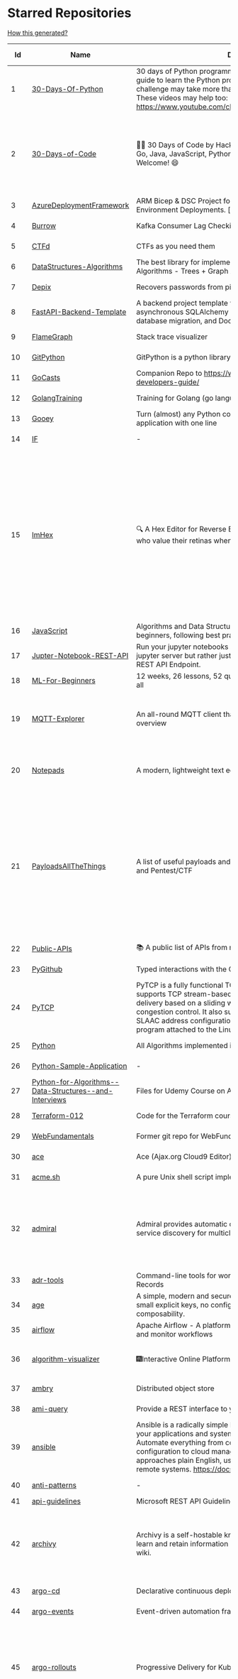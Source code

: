 # Starred Repositories  
[How this generated?](../master/USAGE.md)  
  
| Id 			| Name			| Description | Star Counts | Topics/Tags   | Last Updated 	|  
| ----------- | ----------- 	| ----------- | ----------- | ----------- 	| -----------   |  
|1|[30-Days-Of-Python](https://github.com/Asabeneh/30-Days-Of-Python.git)|30 days of Python programming challenge is a step-by-step guide to learn the Python programming language in 30 days. This challenge may take more than100 days, follow your own pace.  These videos may help too: https://www.youtube.com/channel/UC7PNRuno1rzYPb1xLa4yktw|24080||2-4-2023|  
|2|[30-Days-of-Code](https://github.com/xeoneux/30-Days-of-Code.git)|👨‍💻 30 Days of Code by HackerRank Solutions in C, C++, C#, F#, Go, Java, JavaScript, Python, Ruby, Swift & TypeScript. PRs Welcome! 😄|852|hackerrank, java, swift, python, csharp, fsharp, cplusplus, solutions, 30, days, of, code, typescript, go, ruby, kotlin, javascript, c|17-8-2022|  
|3|[AzureDeploymentFramework](https://github.com/brwilkinson/AzureDeploymentFramework.git)|ARM Bicep & DSC Project for Azure Infrastructure and App Environment Deployments. [v 0.3 - March 2023]|104||9-5-2023|  
|4|[Burrow](https://github.com/linkedin/Burrow.git)|Kafka Consumer Lag Checking|3458||28-2-2023|  
|5|[CTFd](https://github.com/CTFd/CTFd.git)|CTFs as you need them|4633||5-5-2023|  
|6|[DataStructures-Algorithms](https://github.com/rachitiitr/DataStructures-Algorithms.git)|The best library for implementation of all Data Structures and Algorithms - Trees + Graph Algorithms too!|2511||13-6-2021|  
|7|[Depix](https://github.com/beurtschipper/Depix.git)|Recovers passwords from pixelized screenshots|23454||16-6-2022|  
|8|[FastAPI-Backend-Template](https://github.com/Aeternalis-Ingenium/FastAPI-Backend-Template.git)|A backend project template with FastAPI, PostgreSQL with asynchronous SQLAlchemy 2.0, Alembic for asynchronous database migration, and Docker.|336||1-5-2023|  
|9|[FlameGraph](https://github.com/brendangregg/FlameGraph.git)|Stack trace visualizer|14661||18-9-2022|  
|10|[GitPython](https://github.com/gitpython-developers/GitPython.git)|GitPython is a python library used to interact with Git repositories.|3957||23-4-2023|  
|11|[GoCasts](https://github.com/StephenGrider/GoCasts.git)|Companion Repo to https://www.udemy.com/go-the-complete-developers-guide/|1965||25-8-2017|  
|12|[GolangTraining](https://github.com/GoesToEleven/GolangTraining.git)|Training for Golang (go language)|8923||4-12-2018|  
|13|[Gooey](https://github.com/chriskiehl/Gooey.git)|Turn (almost) any Python command line program into a full GUI application with one line|17564||8-5-2022|  
|14|[IF](https://github.com/deep-floyd/IF.git)|-|5901||29-4-2023|  
|15|[ImHex](https://github.com/WerWolv/ImHex.git)|🔍 A Hex Editor for Reverse Engineers, Programmers and people who value their retinas when working at 3 AM.|27628|hex-editor, reverse-engineering, ips, dear-imgui, disassembler, analyzer, mathematical-evaluator, pattern-language, dark-mode, hacktoberfest, forensics, multi-platform, binary-analysis, c-plus-plus, static-analysis, windows, cybersecurity, hacking, preprocessor|7-5-2023|  
|16|[JavaScript](https://github.com/TheAlgorithms/JavaScript.git)|Algorithms and Data Structures implemented in JavaScript for beginners, following best practices.|26423||1-5-2023|  
|17|[Jupter-Notebook-REST-API](https://github.com/Invictify/Jupter-Notebook-REST-API.git)|Run your jupyter notebooks as a REST API endpoint. This isn't a jupyter server but rather just a way to run your notebooks as a REST API Endpoint.|66||31-3-2020|  
|18|[ML-For-Beginners](https://github.com/microsoft/ML-For-Beginners.git)|12 weeks, 26 lessons, 52 quizzes, classic Machine Learning for all|48134|||  
|19|[MQTT-Explorer](https://github.com/thomasnordquist/MQTT-Explorer.git)|An all-round MQTT client that provides a structured topic overview|2310|mqtt, mqtt-explorer, homeautomation, mqtt-client, mqtt-smarthome, mqtt-tool|27-2-2022|  
|20|[Notepads](https://github.com/0x7c13/Notepads.git)|A modern, lightweight text editor with a minimalist design.|7597|fluent, notepad, texteditor, uwp, markdown, diff-viewer, windows, app|8-4-2023|  
|21|[PayloadsAllTheThings](https://github.com/swisskyrepo/PayloadsAllTheThings.git)|A list of useful payloads and bypass for Web Application Security and Pentest/CTF|47547|pentest, payload, bypass, web-application, hacking, vulnerability, bounty, methodology, privilege-escalation, penetration-testing, cheatsheet, security, enumeration, bugbounty, redteam, payloads, hacktoberfest|8-5-2023|  
|22|[Public-APIs](https://github.com/n0shake/Public-APIs.git)|📚 A public list of APIs from round the web.|19808||21-4-2023|  
|23|[PyGithub](https://github.com/PyGithub/PyGithub.git)|Typed interactions with the GitHub API v3|5996||9-5-2023|  
|24|[PyTCP](https://github.com/ccie18643/PyTCP.git)|PyTCP is a fully functional TCP/IP stack written in Python. It supports TCP stream-based transport with reliable packet delivery based on a sliding window mechanism and basic congestion control. It also supports IPv6/ICMPv6 protocols with SLAAC address configuration. It operates as a user space program attached to the Linux TAP interface.|287||27-11-2022|  
|25|[Python](https://github.com/TheAlgorithms/Python.git)|All Algorithms implemented in Python|158354||2-5-2023|  
|26|[Python-Sample-Application](https://github.com/uber/Python-Sample-Application.git)|-|362||9-3-2015|  
|27|[Python-for-Algorithms--Data-Structures--and-Interviews](https://github.com/jmportilla/Python-for-Algorithms--Data-Structures--and-Interviews.git)|Files for Udemy Course on Algorithms and Data Structures|2282||1-7-2022|  
|28|[Terraform-012](https://github.com/addamstj/Terraform-012.git)|Code for the Terraform course|98||6-7-2020|  
|29|[WebFundamentals](https://github.com/google/WebFundamentals.git)|Former git repo for WebFundamentals on developers.google.com|13777||10-8-2022|  
|30|[ace](https://github.com/ajaxorg/ace.git)|Ace (Ajax.org Cloud9 Editor)|25617||8-5-2023|  
|31|[acme.sh](https://github.com/acmesh-official/acme.sh.git)|A pure Unix shell script implementing ACME client protocol|31458||21-4-2023|  
|32|[admiral](https://github.com/istio-ecosystem/admiral.git)|Admiral provides automatic configuration generation, syncing and service discovery for multicluster Istio service mesh|511|admiral, service-mesh, istio, k8s, multi-cluster, automation, configuration, service-discovery, multicluster, microservices, clusters|8-5-2023|  
|33|[adr-tools](https://github.com/npryce/adr-tools.git)|Command-line tools for working with Architecture Decision Records|3898||30-3-2020|  
|34|[age](https://github.com/FiloSottile/age.git)|A simple, modern and secure encryption tool (and Go library) with small explicit keys, no config options, and UNIX-style composability.|13412|built-at-rc, age-encryption|22-4-2023|  
|35|[airflow](https://github.com/apache/airflow.git)|Apache Airflow - A platform to programmatically author, schedule, and monitor workflows|30110||9-5-2023|  
|36|[algorithm-visualizer](https://github.com/algorithm-visualizer/algorithm-visualizer.git)|:fireworks:Interactive Online Platform that Visualizes Algorithms from Code|42782|algorithm, data-structure, visualization, animation|13-4-2022|  
|37|[ambry](https://github.com/linkedin/ambry.git)|Distributed object store|1629||5-5-2023|  
|38|[ami-query](https://github.com/intuit/ami-query.git)|Provide a REST interface to your organization's AMIs|39||31-8-2020|  
|39|[ansible](https://github.com/ansible/ansible.git)|Ansible is a radically simple IT automation platform that makes your applications and systems easier to deploy and maintain. Automate everything from code deployment to network configuration to cloud management, in a language that approaches plain English, using SSH, with no agents to install on remote systems. https://docs.ansible.com.|57276||8-5-2023|  
|40|[anti-patterns](https://github.com/tonybaloney/anti-patterns.git)|-|140||15-7-2022|  
|41|[api-guidelines](https://github.com/microsoft/api-guidelines.git)|Microsoft REST API Guidelines|21315|||  
|42|[archivy](https://github.com/archivy/archivy.git)|Archivy is a self-hostable knowledge repository that allows you to learn and retain information in your own personal and extensible wiki.|3009|elasticsearch, knowledge, productivity, python, knowledge-base, note-taking, digital-brain, cli, hacktoberfest|17-1-2023|  
|43|[argo-cd](https://github.com/argoproj/argo-cd.git)|Declarative continuous deployment for Kubernetes.|12975||8-5-2023|  
|44|[argo-events](https://github.com/argoproj/argo-events.git)|Event-driven automation framework|1964||8-5-2023|  
|45|[argo-rollouts](https://github.com/argoproj/argo-rollouts.git)|Progressive Delivery for Kubernetes|2045|gitops, canary, bluegreen, kubernetes, argoproj, deployments, experiments, argo-rollouts, progressive-delivery, hacktoberfest|8-5-2023|  
|46|[argo-workflows](https://github.com/argoproj/argo-workflows.git)|Workflow engine for Kubernetes|12881|workflow, kubernetes, argo, dag, knative, airflow, machine-learning, argo-workflows, workflow-engine, hacktoberfest, cloud-native, cncf, k8s|9-5-2023|  
|47|[argoproj](https://github.com/argoproj/argoproj.git)|Common project repo for all Argo Projects|434||3-5-2023|  
|48|[atlas](https://github.com/Netflix/atlas.git)|In-memory dimensional time series database.|3236||1-5-2023|  
|49|[atom](https://github.com/atom/atom.git)|:atom: The hackable text editor|59375|atom, editor, javascript, electron, windows, linux, macos|22-11-2022|  
|50|[atuin](https://github.com/ellie/atuin.git)|🐢 Magical shell history|8957||9-5-2023|  
|51|[authelia](https://github.com/authelia/authelia.git)|The Single Sign-On Multi-Factor portal for web apps|16301||9-5-2023|  
|52|[auto](https://github.com/intuit/auto.git)|Generate releases based on semantic version labels on pull requests.|2005||26-4-2023|  
|53|[awesome](https://github.com/sindresorhus/awesome.git)|😎 Awesome lists about all kinds of interesting topics|252818|awesome, awesome-list, unicorns, lists, resources|8-5-2023|  
|54|[awesome-argo](https://github.com/akuity/awesome-argo.git)|A curated list of awesome projects and resources related to Argo (a CNCF graduated project)|1322||29-4-2023|  
|55|[awesome-awesomeness](https://github.com/bayandin/awesome-awesomeness.git)|A curated list of awesome awesomeness|30143||24-3-2022|  
|56|[awesome-cheatsheets](https://github.com/LeCoupa/awesome-cheatsheets.git)|👩‍💻👨‍💻 Awesome cheatsheets for popular programming languages, frameworks and development tools. They include everything you should know in one single file.|33424||30-12-2022|  
|57|[awesome-courses](https://github.com/prakhar1989/awesome-courses.git)|:books: List of awesome university courses for learning Computer Science!|47058|computer-science, courses, awesome-list, awesome|12-11-2022|  
|58|[awesome-deep-learning](https://github.com/ChristosChristofidis/awesome-deep-learning.git)|A curated list of awesome Deep Learning tutorials, projects and communities.|20830|deep-learning, neural-network, machine-learning, awesome, awesome-list, recurrent-networks, deep-networks, deep-learning-tutorial, face-images|14-11-2022|  
|59|[awesome-fastapi](https://github.com/mjhea0/awesome-fastapi.git)|A curated list of awesome things related to FastAPI|5610||25-2-2023|  
|60|[awesome-gcp-certifications](https://github.com/sathishvj/awesome-gcp-certifications.git)|Google Cloud Platform Certification resources.|3355||17-2-2023|  
|61|[awesome-github-profile-readme](https://github.com/abhisheknaiidu/awesome-github-profile-readme.git)|😎 A curated list of awesome GitHub Profile READMEs 📝|17834||9-10-2022|  
|62|[awesome-go](https://github.com/avelino/awesome-go.git)|A curated list of awesome Go frameworks, libraries and software|101120|golang, golang-library, go, awesome, awesome-list, hacktoberfest|8-5-2023|  
|63|[awesome-hyper](https://github.com/bnb/awesome-hyper.git)|🖥 Delightful Hyper plugins, themes, and resources|10289|hyper, hyperterm, zeit, terminal, awesome, awesome-list|13-7-2021|  
|64|[awesome-interview-questions](https://github.com/DopplerHQ/awesome-interview-questions.git)|:octocat: A curated awesome list of lists of interview questions. Feel free to contribute! :mortar_board: |55148|awesome-list, awesomeness, interview-questions, interviewing, interview-practice, ruby, javascript, awesome, list, python-interview-questions, rails-interview, javascript-interview-questions, angularjs-interview-questions, android-interview-questions|16-11-2021|  
|65|[awesome-k6](https://github.com/grafana/awesome-k6.git)|A curated list of resources on automated load- and performance testing using k6 🗻|386||24-4-2023|  
|66|[awesome-k8s-resources](https://github.com/tomhuang12/awesome-k8s-resources.git)|A curated list of awesome Kubernetes tools and resources.|2157||31-3-2023|  
|67|[awesome-kubectl-plugins](https://github.com/ishantanu/awesome-kubectl-plugins.git)|Curated list of kubectl plugins|745||15-2-2023|  
|68|[awesome-kubernetes](https://github.com/nubenetes/awesome-kubernetes.git)|A curated list of awesome references collected since 2018.|485||1-5-2023|  
|69|[awesome-macOS](https://github.com/iCHAIT/awesome-macOS.git)|  A curated list of awesome applications, softwares, tools and shiny things for macOS.|14239||21-1-2023|  
|70|[awesome-machine-learning](https://github.com/josephmisiti/awesome-machine-learning.git)|A curated list of awesome Machine Learning frameworks, libraries and software.|58771||7-5-2023|  
|71|[awesome-macos-command-line](https://github.com/herrbischoff/awesome-macos-command-line.git)|Use your macOS terminal shell to do awesome things.|27442|macos, macosx, shell, terminal, awesome-list, awesome, list|2-9-2021|  
|72|[awesome-pentest](https://github.com/enaqx/awesome-pentest.git)|A collection of awesome penetration testing resources, tools and other shiny things|18404||3-1-2023|  
|73|[awesome-python](https://github.com/vinta/awesome-python.git)|A curated list of awesome Python frameworks, libraries, software and resources|167120||30-3-2023|  
|74|[awesome-python-applications](https://github.com/mahmoud/awesome-python-applications.git)|💿 Free software that works great, and also happens to be open-source Python. |14486|python, application, video, audio, graphics, gui, productivity, education, science, game|31-3-2023|  
|75|[awesome-readme](https://github.com/matiassingers/awesome-readme.git)|A curated list of awesome READMEs|14495||3-4-2023|  
|76|[awesome-sanic](https://github.com/mekicha/awesome-sanic.git)|A curated list of awesome Sanic resources and extensions|659||9-5-2023|  
|77|[awesome-scalability](https://github.com/binhnguyennus/awesome-scalability.git)|The Patterns of Scalable, Reliable, and Performant Large-Scale Systems|45028|system-design, backend, scalability, interview, architecture, devops, design-patterns, interview-questions, awesome-list, big-data, awesome, resources, lists, web-development, programming, system, interview-practice, computer-science, distributed-systems, machine-learning|6-5-2023|  
|78|[awesome-selfhosted](https://github.com/awesome-selfhosted/awesome-selfhosted.git)|A list of Free Software network services and web applications which can be hosted on your own servers|130697|selfhosted, awesome, awesome-list, privacy, hosting, cloud, self-hosted|5-5-2023|  
|79|[awesome-shell](https://github.com/alebcay/awesome-shell.git)|A curated list of awesome command-line frameworks, toolkits, guides and gizmos. Inspired by awesome-php.|27324|awesome-list, awesome, list, zsh, fish, bash, cli, shell|29-12-2022|  
|80|[awesome-sre](https://github.com/dastergon/awesome-sre.git)|A curated list of Site Reliability and Production Engineering resources.|9994||8-10-2022|  
|81|[awesome-sysadmin](https://github.com/awesome-foss/awesome-sysadmin.git)|A curated list of amazingly awesome open source sysadmin resources.|17812||7-5-2023|  
|82|[awesome-vscode](https://github.com/viatsko/awesome-vscode.git)|🎨 A curated list of delightful VS Code packages and resources.|22399|visual-studio, vscode, vscode-theme, vscode-extension, awesome, awesome-list, list, visualstudio, visual-studio-code, visual-studio-code-extension, visual-studio-code-theme|15-11-2022|  
|83|[awless](https://github.com/wallix/awless.git)|A Mighty CLI for AWS|4925||10-12-2018|  
|84|[aws-cdk-examples](https://github.com/aws-samples/aws-cdk-examples.git)|Example projects using the AWS CDK|4109||9-5-2023|  
|85|[aws-cli](https://github.com/aws/aws-cli.git)|Universal Command Line Interface for Amazon Web Services|13731||9-5-2023|  
|86|[aws-cloudformation-user-guide](https://github.com/awsdocs/aws-cloudformation-user-guide.git)|The open source version of the AWS CloudFormation User Guide|728|aws, aws-cloudformation, cloudformation|8-5-2023|  
|87|[aws-eks-kubernetes-masterclass](https://github.com/stacksimplify/aws-eks-kubernetes-masterclass.git)|AWS EKS Kubernetes - Masterclass   DevOps, Microservices|803|kubernetes, kubernetes-pods, kubernetes-deployment, kubernetes-services, kubernetes-secrets, aws-eks, aws-eks-cluster, aws-ebs, aws-rds, aws-alb, aws-alb-ingress-controller, aws-fargate, aws-codebuild, aws-codecommit, aws-codepipeline, fluentd, aws-cloudwatch, docker, yaml|1-5-2023|  
|88|[aws-load-balancer-controller](https://github.com/kubernetes-sigs/aws-load-balancer-controller.git)|A Kubernetes controller for Elastic Load Balancers|3347|kubernetes-ingress-controller, aws, ingress-resource, kubernetes, ingress, k8s-sig-aws|24-4-2023|  
|89|[azkaban](https://github.com/azkaban/azkaban.git)|Azkaban workflow manager.|4256||8-5-2023|  
|90|[azure-cli](https://github.com/Azure/azure-cli.git)|Azure Command-Line Interface|3556|azure, azure-cli, cloud|9-5-2023|  
|91|[azure-docs-bicep-samples](https://github.com/Azure/azure-docs-bicep-samples.git)|-|48|||  
|92|[azure-monitor-opencensus-python](https://github.com/Azure-Samples/azure-monitor-opencensus-python.git)|Sample repository demonstrating Azure Monitor exporters for Opencensus Python|20||3-8-2022|  
|93|[azure-quickstart-templates](https://github.com/Azure/azure-quickstart-templates.git)|Azure Quickstart Templates|12928|||  
|94|[azure-rest-api-specs](https://github.com/Azure/azure-rest-api-specs.git)|The source for REST API specifications for Microsoft Azure.|2068||9-5-2023|  
|95|[backstage](https://github.com/backstage/backstage.git)|Backstage is an open platform for building developer portals|21775||9-5-2023|  
|96|[badges](https://github.com/Naereen/badges.git)|:pencil: Markdown code for lots of small badges :ribbon: :pushpin: (shields.io, forthebadge.com etc) :sunglasses:. Contributions are welcome! Please add yours!|3849||3-2-2023|  
|97|[bat](https://github.com/sharkdp/bat.git)|A cat(1) clone with wings.|41098|command-line, tool, syntax-highlighting, git, terminal, cli, rust, hacktoberfest|14-4-2023|  
|98|[bcc](https://github.com/iovisor/bcc.git)|BCC - Tools for BPF-based Linux IO analysis, networking, monitoring, and more|17185||5-5-2023|  
|99|[behave](https://github.com/behave/behave.git)|BDD, Python style.|2851||6-5-2023|  
|100|[bhai-lang](https://github.com/DulLabs/bhai-lang.git)|A toy programming language written in Typescript|3584||17-4-2022|  
|101|[bicep](https://github.com/Azure/bicep.git)|Bicep is a declarative language for describing and deploying Azure resources|2789|||  
|102|[bitcoin](https://github.com/bitcoin/bitcoin.git)|Bitcoin Core integration/staging tree|69427|bitcoin, c-plus-plus, p2p, cryptocurrency, cryptography|8-5-2023|  
|103|[black](https://github.com/psf/black.git)|The uncompromising Python code formatter|32280|python, code, formatter, codeformatter, gofmt, yapf, autopep8, pre-commit-hook, hacktoberfest|8-5-2023|  
|104|[blackfriday](https://github.com/russross/blackfriday.git)|Blackfriday: a markdown processor for Go|5148||27-10-2020|  
|105|[blockly](https://github.com/google/blockly.git)|The web-based visual programming editor.|11211||8-5-2023|  
|106|[boto3](https://github.com/boto/boto3.git)|AWS SDK for Python|8070||9-5-2023|  
|107|[brackets](https://github.com/adobe/brackets.git)|An open source code editor for the web, written in JavaScript, HTML and CSS.|33451||18-3-2021|  
|108|[brooklin](https://github.com/linkedin/brooklin.git)|An extensible distributed system for reliable nearline data streaming at scale|825||3-5-2023|  
|109|[brotli](https://github.com/google/brotli.git)|Brotli compression format|12111||1-2-2023|  
|110|[build-your-own-x](https://github.com/codecrafters-io/build-your-own-x.git)|Master programming by recreating your favorite technologies from scratch.|200210|programming, tutorials, tutorial-code, tutorial-exercises, free, awesome-list|9-5-2023|  
|111|[caddy](https://github.com/caddyserver/caddy.git)|Fast and extensible multi-platform HTTP/1-2-3 web server with automatic HTTPS|47135|go, web-server, caddyfile, http, http-server, reverse-proxy, https, tls, automatic-https, privacy, security, acme, caddy, golang, http3, hacktoberfest|8-5-2023|  
|112|[cdnjs](https://github.com/cdnjs/cdnjs.git)|🤖 CDN assets - The #1 free and open source CDN built to make life easier for developers.|9864||9-5-2023|  
|113|[celery](https://github.com/celery/celery.git)|Distributed Task Queue (development branch)|21466||6-5-2023|  
|114|[cello](https://github.com/cello-proj/cello.git)|Run infrastructure as code (IaC) software tools including CDK, Terraform and Cloud Formation via GitOps.|257||21-12-2022|  
|115|[cfssl](https://github.com/cloudflare/cfssl.git)|CFSSL: Cloudflare's PKI and TLS toolkit|7779||2-5-2023|  
|116|[chalice](https://github.com/aws/chalice.git)|Python Serverless Microframework for AWS|9712||9-3-2023|  
|117|[chaos-mesh](https://github.com/chaos-mesh/chaos-mesh.git)|A Chaos Engineering Platform for Kubernetes.|5670||9-5-2023|  
|118|[chaosmonkey](https://github.com/Netflix/chaosmonkey.git)|Chaos Monkey is a resiliency tool that helps applications tolerate random instance failures.|13439||20-1-2023|  
|119|[chartmuseum](https://github.com/helm/chartmuseum.git)|helm chart repository server|3193|helm, charts, kubernetes, chartmuseum|4-5-2023|  
|120|[charts](https://github.com/helm/charts.git)|⚠️(OBSOLETE) Curated applications for Kubernetes|15499||21-12-2021|  
|121|[cheat.sh](https://github.com/chubin/cheat.sh.git)|the only cheat sheet you need|35255|cheatsheet, curl, terminal, command-line, cli, examples, documentation, help, tldr, hacktoberfest2021|18-4-2022|  
|122|[checkov](https://github.com/bridgecrewio/checkov.git)|Prevent cloud misconfigurations and find vulnerabilities during build-time in infrastructure as code, container images and open source packages with Checkov by Bridgecrew.|5534|terraform, static-analysis, aws, gcp, azure, aws-security, azure-security, gcp-security, cloudformation, scans, compliance, kubernetes, kubernetes-security, devsecops, policy-as-code, infrastructure-as-code, devops, terraform-security, hacktoberfest, bicep|9-5-2023|  
|123|[chef](https://github.com/chef/chef.git)|Chef Infra, a powerful automation platform that transforms infrastructure into code automating how infrastructure is configured, deployed and managed across any environment, at any scale|7204|chef, devops, cfgmgt, infrastructure, automation, deployment, hacktoberfest|4-5-2023|  
|124|[cilium](https://github.com/cilium/cilium.git)|eBPF-based Networking, Security, and Observability|15269||9-5-2023|  
|125|[cli](https://github.com/cli/cli.git)|GitHub’s official command line tool|32239|github-api-v4, cli, git, golang|7-5-2023|  
|126|[cli](https://github.com/snyk/cli.git)|Snyk CLI scans and monitors your projects for security vulnerabilities.|4436||8-5-2023|  
|127|[cli-spinners](https://github.com/sindresorhus/cli-spinners.git)|Spinners for use in the terminal|2193||2-5-2023|  
|128|[cli53](https://github.com/barnybug/cli53.git)|Command line tool for Amazon Route 53|1868||24-2-2023|  
|129|[click](https://github.com/pallets/click.git)|Python composable command line interface toolkit|13810||3-5-2023|  
|130|[cloud-custodian](https://github.com/cloud-custodian/cloud-custodian.git)|Rules engine for cloud security, cost optimization, and governance, DSL in yaml for policies to query, filter, and take actions on resources|4789||8-5-2023|  
|131|[cobra](https://github.com/spf13/cobra.git)|A Commander for modern Go CLI interactions|31776||8-4-2023|  
|132|[codebytere.github.io](https://github.com/codebytere/codebytere.github.io.git)|personal website|476||1-3-2023|  
|133|[codesearch](https://github.com/google/codesearch.git)|Fast, indexed regexp search over large file trees|3366||29-3-2020|  
|134|[coding-interview-university](https://github.com/jwasham/coding-interview-university.git)|A complete computer science study plan to become a software engineer.|256962|computer-science, interview, programming-interviews, study-plan, data-structures, algorithms, software-engineering, algorithm, coding-interviews, interview-prep, coding-interview, interview-preparation|25-4-2023|  
|135|[compose](https://github.com/docker/compose.git)|Define and run multi-container applications with Docker|29379||9-5-2023|  
|136|[consul](https://github.com/hashicorp/consul.git)|Consul is a distributed, highly available, and data center aware solution to connect and configure applications across dynamic, distributed infrastructure.|26375||8-5-2023|  
|137|[containerd](https://github.com/containerd/containerd.git)|An open and reliable container runtime|13909||9-5-2023|  
|138|[core](https://github.com/home-assistant/core.git)|:house_with_garden: Open source home automation that puts local control and privacy first.|60238|python, home-automation, iot, internet-of-things, mqtt, raspberry-pi, asyncio, hacktoberfest|9-5-2023|  
|139|[coredns](https://github.com/coredns/coredns.git)|CoreDNS is a DNS server that chains plugins|10635||9-5-2023|  
|140|[crouton](https://github.com/dnschneid/crouton.git)|Chromium OS Universal Chroot Environment|8360|chroot, shell, crouton, minecraft, ubuntu, debian, kali, linux, chromeos|27-11-2022|  
|141|[cruise-control](https://github.com/linkedin/cruise-control.git)|Cruise-control is the first of its kind to fully automate the dynamic workload rebalance and self-healing of a Kafka cluster. It provides great value to Kafka users by simplifying the operation of Kafka clusters.|2429||4-5-2023|  
|142|[curl](https://github.com/curl/curl.git)|A command line tool and library for transferring data with URL syntax, supporting DICT, FILE, FTP, FTPS, GOPHER, GOPHERS, HTTP, HTTPS, IMAP, IMAPS, LDAP, LDAPS, MQTT, POP3, POP3S, RTMP, RTMPS, RTSP, SCP, SFTP, SMB, SMBS, SMTP, SMTPS, TELNET, TFTP, WS and WSS. libcurl offers a myriad of powerful features|29994||9-5-2023|  
|143|[dapr](https://github.com/dapr/dapr.git)|Dapr is a portable, event-driven, runtime for building distributed applications across cloud and edge.|21089||9-5-2023|  
|144|[design-patterns-for-humans](https://github.com/kamranahmedse/design-patterns-for-humans.git)|An ultra-simplified explanation to design patterns|40573|design-patterns, architecture, software-engineering, engineering, principles, computer-science|27-4-2023|  
|145|[developer-roadmap](https://github.com/kamranahmedse/developer-roadmap.git)|Interactive roadmaps, guides and other educational content to help developers grow in their careers.|238890||9-5-2023|  
|146|[devops-exercises](https://github.com/bregman-arie/devops-exercises.git)|Linux, Jenkins, AWS, SRE, Prometheus, Docker, Python, Ansible, Git, Kubernetes, Terraform, OpenStack, SQL, NoSQL, Azure, GCP, DNS, Elastic, Network, Virtualization. DevOps Interview Questions|43088|devops, aws, linux, ansible, python, docker, prometheus, containers, git, kubernetes, interview, interview-questions, terraform, azure, openstack, sql, coding, sre, production-engineer|4-5-2023|  
|147|[discourse](https://github.com/discourse/discourse.git)|A platform for community discussion. Free, open, simple.|37833|discourse, javascript, rails, ruby, ember, forum, postgresql|9-5-2023|  
|148|[django](https://github.com/django/django.git)|The Web framework for perfectionists with deadlines.|70404|python, django, web, framework, orm, templates, models, views, apps|9-5-2023|  
|149|[django-health-check](https://github.com/revsys/django-health-check.git)|a pluggable app that runs a full check on the deployment, using a number of plugins to check e.g. database, queue server, celery processes, etc.|1007|django, monitoring|29-3-2023|  
|150|[dns](https://github.com/miekg/dns.git)|DNS library in Go|6950||28-4-2023|  
|151|[dnscontrol](https://github.com/StackExchange/dnscontrol.git)|Synchronize your DNS to multiple providers from a simple DSL|2567||9-5-2023|  
|152|[dnslib](https://github.com/paulc/dnslib.git)|A Python library to encode/decode DNS wire-format packets |258||28-10-2022|  
|153|[docker-cheat-sheet](https://github.com/wsargent/docker-cheat-sheet.git)|Docker Cheat Sheet|21499||23-6-2022|  
|154|[docker-development-youtube-series](https://github.com/marcel-dempers/docker-development-youtube-series.git)|-|4228||17-4-2023|  
|155|[docker_practice](https://github.com/yeasy/docker_practice.git)|Learn and understand Docker&Container technologies, with real DevOps practice!|22345||27-2-2023|  
|156|[dockerfiles](https://github.com/jessfraz/dockerfiles.git)|Various Dockerfiles I use on the desktop and on servers.|13124||27-3-2021|  
|157|[doitlive](https://github.com/sloria/doitlive.git)|Because sometimes you need to do it live|3299|command-line, presentations, python, live-coding, cli, click, bash, zsh, ipython, script, hacktoberfest|14-8-2022|  
|158|[dokku](https://github.com/dokku/dokku.git)|A docker-powered PaaS that helps you build and manage the lifecycle of applications|24569||28-4-2023|  
|159|[dotfiles](https://github.com/bbkane/dotfiles.git)|Configs for apps I care about|30|dotfiles, zsh, neovim, vscode, git, sqlite, sqlite3|7-5-2023|  
|160|[drawio](https://github.com/jgraph/drawio.git)|draw.io is a JavaScript, client-side editor for general diagramming and whiteboarding|34239||8-5-2023|  
|161|[driftctl](https://github.com/snyk/driftctl.git)|Detect, track and alert on infrastructure drift|2209|infrastructure-drift, iac, terraform, aws, drift, infrastructure-as-code, hacktoberfest|3-5-2023|  
|162|[duf](https://github.com/muesli/duf.git)|Disk Usage/Free Utility - a better 'df' alternative|10935|hacktoberfest, disk-space, disk-usage, df, linux, macos, freebsd, openbsd, windows, user-friendly, cli, terminal, filesystem, tui|17-4-2023|  
|163|[eBPF-Package-Repository](https://github.com/l3af-project/eBPF-Package-Repository.git)|eBPF Programs|31||19-4-2023|  
|164|[echarts](https://github.com/apache/echarts.git)|Apache ECharts is a powerful, interactive charting and data visualization library for browser|55097|echarts, data-visualization, charts, charting-library, visualization, apache, data-viz, canvas, svg|28-4-2023|  
|165|[ecs-refarch-service-discovery](https://github.com/awslabs/ecs-refarch-service-discovery.git)|An EC2 Container Service Reference Architecture for providing Service Discovery to containers using CloudWatch Events, Lambda and Route 53 private hosted zones. |443||25-7-2016|  
|166|[eks-anywhere](https://github.com/aws/eks-anywhere.git)|Run Amazon EKS on your own infrastructure 🚀|1764||9-5-2023|  
|167|[eks-node-viewer](https://github.com/awslabs/eks-node-viewer.git)|EKS Node Viewer|586||8-5-2023|  
|168|[elasticsearch](https://github.com/elastic/elasticsearch.git)|Free and Open, Distributed, RESTful Search Engine|63661|elasticsearch, java, search-engine|9-5-2023|  
|169|[eng-practices](https://github.com/google/eng-practices.git)|Google's Engineering Practices documentation|19232||8-5-2023|  
|170|[engineering-blogs](https://github.com/kilimchoi/engineering-blogs.git)|A curated list of engineering blogs|24175|engineering-blogs, tech, programming-blogs, software-development, lists|28-10-2022|  
|171|[envoy](https://github.com/envoyproxy/envoy.git)|Cloud-native high-performance edge/middle/service proxy|21978|cats, rocket-ships, cars, more-cats, cats-over-dogs, nanoservices, corgis, cncf|9-5-2023|  
|172|[etcd](https://github.com/etcd-io/etcd.git)|Distributed reliable key-value store for the most critical data of a distributed system|43357||9-5-2023|  
|173|[every-programmer-should-know](https://github.com/mtdvio/every-programmer-should-know.git)|A collection of (mostly) technical things every software developer should know about|70622|cc-by, computer-science, educational, novice, collection|23-11-2022|  
|174|[excalidraw](https://github.com/excalidraw/excalidraw.git)|Virtual whiteboard for sketching hand-drawn like diagrams|47790||9-5-2023|  
|175|[faas](https://github.com/openfaas/faas.git)|OpenFaaS - Serverless Functions Made Simple|23028||3-5-2023|  
|176|[face_recognition](https://github.com/ageitgey/face_recognition.git)|The world's simplest facial recognition api for Python and the command line|48172|machine-learning, face-detection, face-recognition, python|10-6-2022|  
|177|[faker](https://github.com/joke2k/faker.git)|Faker is a Python package that generates fake data for you.|15757|python, fake, testing, dataset, fake-data, test-data, test-data-generator, faker, faker-generator|8-5-2023|  
|178|[fastapi](https://github.com/tiangolo/fastapi.git)|FastAPI framework, high performance, easy to learn, fast to code, ready for production|57635||8-5-2023|  
|179|[fastapi-cache](https://github.com/long2ice/fastapi-cache.git)|fastapi-cache is a tool to cache fastapi response and function result, with backends support redis and memcached.|681||9-5-2023|  
|180|[fastapi-code-generator](https://github.com/koxudaxi/fastapi-code-generator.git)|This code generator creates FastAPI app from an openapi file.|714||27-4-2023|  
|181|[fastapi-jwt](https://github.com/testdrivenio/fastapi-jwt.git)|secure a FastAPI app by enabling authentication using JSON Web Tokens (JWTs)|84||31-1-2023|  
|182|[fastapi-mvc](https://github.com/fastapi-mvc/fastapi-mvc.git)|Developer productivity tool for making high-quality FastAPI production-ready APIs.|366||7-5-2023|  
|183|[fastapi-utils](https://github.com/dmontagu/fastapi-utils.git)|Reusable utilities for FastAPI|1368||19-3-2023|  
|184|[fastapi-versioning](https://github.com/DeanWay/fastapi-versioning.git)|api versioning for fastapi web applications|513||24-8-2021|  
|185|[fastapi_client](https://github.com/dmontagu/fastapi_client.git)|FastAPI client generator|301||11-2-2021|  
|186|[fastapi_profiler](https://github.com/sunhailin-Leo/fastapi_profiler.git)|A FastAPI Middleware of joerick/pyinstrument to check your service performance.|127||5-5-2023|  
|187|[fasthttp](https://github.com/valyala/fasthttp.git)|Fast HTTP package for Go. Tuned for high performance. Zero memory allocations in hot paths. Up to 10x faster than net/http|19499||7-5-2023|  
|188|[fd](https://github.com/sharkdp/fd.git)|A simple, fast and user-friendly alternative to 'find'|27360||4-5-2023|  
|189|[fish-shell](https://github.com/fish-shell/fish-shell.git)|The user-friendly command line shell.|21483|fish, shell, terminal|8-5-2023|  
|190|[flamethrower](https://github.com/DNS-OARC/flamethrower.git)|a DNS performance and functional testing utility supporting UDP, TCP, DoT and DoH (by @ns1labs)|285||7-12-2022|  
|191|[flask](https://github.com/pallets/flask.git)|The Python micro framework for building web applications.|62870||2-5-2023|  
|192|[flask-app-on-azure-functions](https://github.com/Azure-Samples/flask-app-on-azure-functions.git)|A sample to run a Flask app on Azure Functions|12||18-2-2022|  
|193|[flask-caching](https://github.com/pallets-eco/flask-caching.git)|A caching extension for Flask|793||28-4-2023|  
|194|[forcediphttpsadapter](https://github.com/Roadmaster/forcediphttpsadapter.git)|A requests TransportAdapter allowing to force a specific IP for HTTPS connections.|49||1-11-2021|  
|195|[fortio](https://github.com/fortio/fortio.git)|Fortio load testing library, command line tool, advanced echo server and web UI in go (golang). Allows to specify a set query-per-second load and record latency histograms and other useful stats.|2895|golang, golang-library, golang-application, performance, performance-testing, performance-visualization, http, grpc, proxy, go|9-5-2023|  
|196|[fortio-operator](https://github.com/verfio/fortio-operator.git)|Load Testing Operator within the Kubernetes cluster and outside of it.|36||18-3-2019|  
|197|[free-for-dev](https://github.com/ripienaar/free-for-dev.git)|A list of SaaS, PaaS and IaaS offerings that have free tiers of interest to devops and infradev|69747|free-for-developers, awesome-list|7-5-2023|  
|198|[frp](https://github.com/fatedier/frp.git)|A fast reverse proxy to help you expose a local server behind a NAT or firewall to the internet.|67239|proxy, reverse-proxy, tunnel, nat, go, firewall, frp, expose, http-proxy|8-5-2023|  
|199|[fucking-algorithm](https://github.com/labuladong/fucking-algorithm.git)|刷算法全靠套路，认准 labuladong 就够了！English version supported! Crack LeetCode, not only how, but also why. |115923|leetcode, algorithms, interview-questions, data-structures, kmp, dynamic-programming, computer-science, dynamic-programming-algorithm|9-5-2023|  
|200|[game_control](https://github.com/ChoudharyChanchal/game_control.git)|-|742||19-7-2020|  
|201|[gcsfuse](https://github.com/GoogleCloudPlatform/gcsfuse.git)|A user-space file system for interacting with Google Cloud Storage|1688||9-5-2023|  
|202|[gitbook](https://github.com/GitbookIO/gitbook.git)|📝 Modern documentation format and toolchain using Git and Markdown|25556||2-3-2023|  
|203|[github-cheat-sheet](https://github.com/tiimgreen/github-cheat-sheet.git)|A list of cool features of Git and GitHub.|40849|awesome, awesome-list, list, github, git|28-5-2022|  
|204|[github1s](https://github.com/conwnet/github1s.git)|One second to read GitHub code with VS Code.|21926|hacktoberfest, vscode|14-4-2023|  
|205|[gitignore](https://github.com/github/gitignore.git)|A collection of useful .gitignore templates|147708|gitignore, git|18-12-2022|  
|206|[glb-director](https://github.com/github/glb-director.git)|GitHub Load Balancer Director and supporting tooling.|2249||22-11-2022|  
|207|[go-github](https://github.com/google/go-github.git)|Go library for accessing the GitHub v3 API|9365|go, github-api, github, golang, hacktoberfest|8-5-2023|  
|208|[go-leetcode](https://github.com/austingebauer/go-leetcode.git)|A collection of 100+ popular LeetCode problems solved in Go.|1745|leetcode, ctci|10-3-2021|  
|209|[go-spew](https://github.com/davecgh/go-spew.git)|Implements a deep pretty printer for Go data structures to aid in debugging|5589||30-8-2018|  
|210|[goaccess](https://github.com/allinurl/goaccess.git)|GoAccess is a real-time web log analyzer and interactive viewer that runs in a terminal in *nix systems or through your browser.|16127||6-5-2023|  
|211|[golang-web-dev](https://github.com/GoesToEleven/golang-web-dev.git)|-|3204||13-12-2019|  
|212|[goldmark](https://github.com/yuin/goldmark.git)|:trophy: A markdown parser written in Go. Easy to extend, standard(CommonMark) compliant, well structured.|2700|markdown, commonmark, golang, go|8-5-2023|  
|213|[google-api-python-client](https://github.com/googleapis/google-api-python-client.git)|🐍 The official Python client library for Google's discovery based APIs.|6552||18-4-2023|  
|214|[google-cloud-python](https://github.com/googleapis/google-cloud-python.git)|Google Cloud Client Library for Python|4190||9-5-2023|  
|215|[google-maps-services-python](https://github.com/googlemaps/google-maps-services-python.git)|Python client library for Google Maps API Web Services|3909|python, client-library|27-1-2023|  
|216|[gotty](https://github.com/yudai/gotty.git)|Share your terminal as a web application|17727||13-12-2017|  
|217|[gotty](https://github.com/sorenisanerd/gotty.git)|Share your terminal as a web application|1767||28-11-2022|  
|218|[gping](https://github.com/orf/gping.git)|Ping, but with a graph|7394|rust, command-line, cli, ping, linux, graph, network-monitoring, shell|7-5-2023|  
|219|[grafana](https://github.com/grafana/grafana.git)|The open and composable observability and data visualization platform. Visualize metrics, logs, and traces from multiple sources like Prometheus, Loki, Elasticsearch, InfluxDB, Postgres and many more. |55258||9-5-2023|  
|220|[graphene-django](https://github.com/graphql-python/graphene-django.git)|Build powerful, efficient, and flexible GraphQL APIs with seamless Django integration.|4063||5-5-2023|  
|221|[grequests](https://github.com/spyoungtech/grequests.git)|Requests + Gevent = <3|4225||26-1-2022|  
|222|[grex](https://github.com/pemistahl/grex.git)|A command-line tool and Rust library for generating regular expressions from user-provided test cases|6057||3-1-2023|  
|223|[greykite](https://github.com/linkedin/greykite.git)|A flexible, intuitive and fast forecasting library|1695||4-4-2023|  
|224|[grumpy](https://github.com/giantswarm/grumpy.git)|Kubernetes Validation Admission Controller example|23||24-7-2020|  
|225|[halo](https://github.com/manrajgrover/halo.git)|💫 Beautiful spinners for terminal, IPython and Jupyter|2734|halo, spinner, python, jupyter, ora, ipython, async|9-11-2020|  
|226|[haproxy](https://github.com/haproxy/haproxy.git)|HAProxy Load Balancer's development branch (mirror of git.haproxy.org)|3660|haproxy, load-balancer, reverse-proxy, proxy, http, http2, cache, fastcgi, high-availability, https, ipv6, proxy-protocol, ddos-mitigation, tls13, high-performance, caching|9-5-2023|  
|227|[healthchecks](https://github.com/healthchecks/healthchecks.git)|A cron monitoring tool written in Python & Django|6170||9-5-2023|  
|228|[helm](https://github.com/helm/helm.git)|The Kubernetes Package Manager|24260||9-5-2023|  
|229|[helm-git-repo](https://github.com/yks0000/helm-git-repo.git)|A Helm Repo (Automatically build index.yaml)|1||6-4-2021|  
|230|[hey](https://github.com/rakyll/hey.git)|HTTP load generator, ApacheBench (ab) replacement|15615||23-3-2021|  
|231|[htmlq](https://github.com/mgdm/htmlq.git)|Like jq, but for HTML.|6504||15-4-2023|  
|232|[htop](https://github.com/htop-dev/htop.git)|htop - an interactive process viewer|4870|process, viewer, console, terminal, linux, macos, bsd, c, hacktoberfest|8-5-2023|  
|233|[http-api-design](https://github.com/interagent/http-api-design.git)|HTTP API design guide extracted from work on the Heroku Platform API|13662||18-11-2021|  
|234|[httpstat](https://github.com/reorx/httpstat.git)|curl statistics made simple|5384|||  
|235|[hub](https://github.com/github/hub.git)|A command-line tool that makes git easier to use with GitHub.|22401|go, homebrew, git, github-api, pull-request|1-12-2022|  
|236|[hugo](https://github.com/gohugoio/hugo.git)|The world’s fastest framework for building websites.|66970|go, hugo, static-site-generator, blog-engine, cms, content-management-system, documentation-tool|6-5-2023|  
|237|[hugo-PaperMod](https://github.com/adityatelange/hugo-PaperMod.git)| A fast, clean, responsive Hugo theme.|6201||7-5-2023|  
|238|[hygieia](https://github.com/hygieia/hygieia.git)|CapitalOne  DevOps Dashboard|3752||13-10-2022|  
|239|[hyper](https://github.com/vercel/hyper.git)|A terminal built on web technologies|40848|terminal, javascript, html, css, react, terminal-emulators, hyper, macos, linux|6-5-2023|  
|240|[influxdb](https://github.com/influxdata/influxdb.git)|Scalable datastore for metrics, events, and real-time analytics|25407||17-4-2023|  
|241|[ingress-nginx](https://github.com/kubernetes/ingress-nginx.git)|Ingress-NGINX Controller for Kubernetes|14876||8-5-2023|  
|242|[interactive-coding-challenges](https://github.com/donnemartin/interactive-coding-challenges.git)|120+ interactive Python coding interview challenges (algorithms and data structures).  Includes Anki flashcards.|27256|python, algorithm, data-structure, development, programming, coding, interview, interview-questions, interview-practice, competitive-programming|5-8-2020|  
|243|[interview](https://github.com/mission-peace/interview.git)|Interview questions|10748||30-7-2018|  
|244|[interview](https://github.com/Olshansk/interview.git)|Everything you need to prepare for your technical interview|16443||8-5-2023|  
|245|[interviews](https://github.com/kdn251/interviews.git)|Everything you need to know to get the job.|59756||6-6-2020|  
|246|[ipython](https://github.com/ipython/ipython.git)|Official repository for IPython itself. Other repos in the IPython organization contain things like the website, documentation builds, etc.|15809||4-5-2023|  
|247|[iris](https://github.com/linkedin/iris.git)|Iris is a highly configurable and flexible service for paging and messaging.|733||27-6-2022|  
|248|[iris](https://github.com/kataras/iris.git)|The fastest HTTP/2 Go Web Framework. New, modern and easy to learn. Fast development with Code you control. Unbeatable cost-performance ratio :rocket:|23931|go, iris, web-framework, mvc, golang, dependency-injection, http2, sessions, websocket|6-5-2023|  
|249|[istio](https://github.com/istio/istio.git)|Connect, secure, control, and observe services.|32925||9-5-2023|  
|250|[jaeger](https://github.com/jaegertracing/jaeger.git)|CNCF Jaeger, a Distributed Tracing Platform|17558||8-5-2023|  
|251|[javascript-questions](https://github.com/lydiahallie/javascript-questions.git)|A long list of (advanced) JavaScript questions, and their explanations :sparkles:  |54265||17-2-2023|  
|252|[jedis](https://github.com/redis/jedis.git)|Redis Java client|11059||8-5-2023|  
|253|[jira](https://github.com/pycontribs/jira.git)|Python Jira library. Development chat available on https://matrix.to/#/#pycontribs:matrix.org|1741||27-3-2023|  
|254|[jq](https://github.com/stedolan/jq.git)|Command-line JSON processor|24838||26-5-2022|  
|255|[jsii](https://github.com/aws/jsii.git)|jsii allows code in any language to naturally interact with JavaScript classes. It is the technology that enables the AWS Cloud Development Kit to deliver polyglot libraries from a single codebase!|2296||6-5-2023|  
|256|[json-server](https://github.com/typicode/json-server.git)|Get a full fake REST API with zero coding in less than 30 seconds (seriously)|66744||25-4-2023|  
|257|[jsonnet](https://github.com/google/jsonnet.git)|Jsonnet - The data templating language|6227|||  
|258|[jsonschema](https://github.com/python-jsonschema/jsonschema.git)|An implementation of the JSON Schema specification for Python|4116||27-4-2023|  
|259|[k2tf](https://github.com/sl1pm4t/k2tf.git)|Kubernetes YAML to Terraform HCL converter|1053||29-5-2022|  
|260|[k3s](https://github.com/k3s-io/k3s.git)|Lightweight Kubernetes|23023||8-5-2023|  
|261|[k6](https://github.com/grafana/k6.git)|A modern load testing tool, using Go and JavaScript - https://k6.io|20306|golang, load-testing, load-generator, javascript, es6, performance, go|8-5-2023|  
|262|[k6-benchmarks](https://github.com/grafana/k6-benchmarks.git)|-|26||10-2-2023|  
|263|[k6-example-woocommerce](https://github.com/grafana/k6-example-woocommerce.git)|Example k6 scripts targeting a WooCommerce deployment|26||12-9-2022|  
|264|[k8s-conformance](https://github.com/cncf/k8s-conformance.git)|🧪CNCF K8s Conformance Working Group|754||8-5-2023|  
|265|[k9s](https://github.com/derailed/k9s.git)|🐶 Kubernetes CLI To Manage Your Clusters In Style!|20697||7-5-2023|  
|266|[kafka-monitor](https://github.com/linkedin/kafka-monitor.git)|Xinfra Monitor monitors the availability of Kafka clusters by producing synthetic workloads using end-to-end pipelines to obtain derived vital statistics - E2E latency, service produce/consume availability, offsets commit availability & latency, message loss rate and more.|1951||22-3-2023|  
|267|[kapacitor](https://github.com/influxdata/kapacitor.git)|Open source framework for processing, monitoring, and alerting on time series data|2211|kapacitor, monitoring, time-series|5-5-2023|  
|268|[kargo](https://github.com/akuity/kargo.git)|Application lifecycle orchestration|81||9-5-2023|  
|269|[katran](https://github.com/facebookincubator/katran.git)|A high performance layer 4 load balancer|4122||8-5-2023|  
|270|[kb](https://github.com/gnebbia/kb.git)|A minimalist command line knowledge base manager|2966|knowledge, cheatsheets, procedures, methodology, pentest-tool, knowledge-base, rtfm, notes, notes-management-system, cli, notebook|30-3-2023|  
|271|[keras-yolo2](https://github.com/experiencor/keras-yolo2.git)|Easy training on custom dataset. Various backends (MobileNet and SqueezeNet) supported. A YOLO demo to detect raccoon run entirely in brower is accessible at https://git.io/vF7vI (not on Windows).|1721||31-12-2019|  
|272|[kind](https://github.com/kubernetes-sigs/kind.git)|Kubernetes IN Docker - local clusters for testing Kubernetes|11525||2-5-2023|  
|273|[kong](https://github.com/Kong/kong.git)|🦍 The Cloud-Native API Gateway |34787|api-gateway, nginx, luajit, microservices, api-management, serverless, apis, iot, consul, docker, reverse-proxy, cloud-native, microservice, kong, devops, servicecontrol, kubernetes, kubernetes-ingress-controller, kubernetes-ingress|9-5-2023|  
|274|[kopf](https://github.com/nolar/kopf.git)|A Python framework to write Kubernetes operators in just a few lines of code|1549||6-5-2023|  
|275|[kops](https://github.com/kubernetes/kops.git)|Kubernetes Operations (kOps) - Production Grade k8s Installation, Upgrades and Management|14929||8-5-2023|  
|276|[krew](https://github.com/kubernetes-sigs/krew.git)|📦 Find and install kubectl plugins|5532||15-4-2023|  
|277|[kube-capacity](https://github.com/robscott/kube-capacity.git)|A simple CLI that provides an overview of the resource requests, limits, and utilization in a Kubernetes cluster|1522||13-2-2023|  
|278|[kube2iam](https://github.com/jtblin/kube2iam.git)|kube2iam  provides different AWS IAM roles for pods running on Kubernetes|1898||1-12-2022|  
|279|[kubebuilder](https://github.com/kubernetes-sigs/kubebuilder.git)|Kubebuilder - SDK for building Kubernetes APIs using CRDs|6446||9-5-2023|  
|280|[kubectl-aliases](https://github.com/ahmetb/kubectl-aliases.git)|Programmatically generated handy kubectl aliases.|2917||5-4-2022|  
|281|[kubectl-cost](https://github.com/kubecost/kubectl-cost.git)|CLI for determining the cost of Kubernetes workloads|647||22-3-2023|  
|282|[kubectl-tree](https://github.com/ahmetb/kubectl-tree.git)|kubectl plugin to browse Kubernetes object hierarchies as a tree 🎄 (star the repo if you are using)|2529||25-10-2022|  
|283|[kubectx](https://github.com/ahmetb/kubectx.git)|Faster way to switch between clusters and namespaces in kubectl|15232|kubernetes, kubectl, kubectl-plugins, kubernetes-clusters|15-3-2023|  
|284|[kubeflow](https://github.com/kubeflow/kubeflow.git)|Machine Learning Toolkit for Kubernetes|12534||8-5-2023|  
|285|[kubernetes](https://github.com/kubernetes/kubernetes.git)|Production-Grade Container Scheduling and Management|98141|kubernetes, go, cncf, containers|9-5-2023|  
|286|[kubernetes-the-hard-way](https://github.com/kelseyhightower/kubernetes-the-hard-way.git)|Bootstrap Kubernetes the hard way on Google Cloud Platform. No scripts.|35233||2-5-2021|  
|287|[kubeshark](https://github.com/kubeshark/kubeshark.git)|The API traffic analyzer for Kubernetes providing real-time K8s protocol-level visibility, capturing and monitoring all traffic and payloads going in, out and across containers, pods, nodes and clusters.. Think TCPDump and Wireshark re-invented for Kubernetes|8993||8-5-2023|  
|288|[kubesphere](https://github.com/kubesphere/kubesphere.git)|The container platform tailored for Kubernetes multi-cloud, datacenter, and edge management ⎈ 🖥 ☁️|12577||9-5-2023|  
|289|[kubespray](https://github.com/kubernetes-sigs/kubespray.git)|Deploy a Production Ready Kubernetes Cluster|13857||9-5-2023|  
|290|[kubewatch](https://github.com/vmware-archive/kubewatch.git)|Watch k8s events and trigger Handlers|2432||8-4-2022|  
|291|[kudu](https://github.com/projectkudu/kudu.git)|Kudu is the engine behind git/hg deployments, WebJobs, and various other features in Azure Web Sites. It can also run outside of Azure.|3044||4-4-2023|  
|292|[kustomize](https://github.com/kubernetes-sigs/kustomize.git)|Customization of kubernetes YAML configurations|9628||5-5-2023|  
|293|[lazydocker](https://github.com/jesseduffield/lazydocker.git)|The lazier way to manage everything docker|26503||29-3-2023|  
|294|[learn-python](https://github.com/trekhleb/learn-python.git)|📚 Playground and cheatsheet for learning Python. Collection of Python scripts that are split by topics and contain code examples with explanations.|14688||21-10-2022|  
|295|[learn-python3](https://github.com/jerry-git/learn-python3.git)|Jupyter notebooks for teaching/learning Python 3|5784||25-4-2023|  
|296|[learn-regex](https://github.com/ziishaned/learn-regex.git)|Learn regex the easy way|44039|regex, regular-expression, learn-regex|1-2-2022|  
|297|[learnopencv](https://github.com/spmallick/learnopencv.git)|Learn OpenCV  : C++ and Python Examples|18476||9-5-2023|  
|298|[lens](https://github.com/lensapp/lens.git)|Lens - The way the world runs Kubernetes|20991||9-5-2023|  
|299|[lettuce-core](https://github.com/lettuce-io/lettuce-core.git)|Advanced Java Redis client for thread-safe sync, async, and reactive usage. Supports Cluster, Sentinel, Pipelining, and codecs.|4990||24-4-2023|  
|300|[leveldb](https://github.com/google/leveldb.git)|LevelDB is a fast key-value storage library written at Google that provides an ordered mapping from string keys to string values.|32603||20-4-2023|  
|301|[life](https://github.com/cheeaun/life.git)|Life - a timeline of important events in my life|2709||14-10-2018|  
|302|[linkedin-skill-assessments-quizzes](https://github.com/Ebazhanov/linkedin-skill-assessments-quizzes.git)|Full reference of LinkedIn answers 2023 for skill assessments (aws-lambda, rest-api, javascript, react, git, html, jquery, mongodb, java, Go, python, machine-learning, power-point) linkedin excel test lösungen, linkedin machine learning test LinkedIn test questions and answers |24470|linkedin, quiz-questions, answers, assessment, quiz, linkedin-questions, free, hacktoberfest, hacktoberfest2020, exam, skills, hacktoberfest2021, golang, 2022, english, france, german, italy, spain, hacktoberfest2022|8-5-2023|  
|303|[linkerd2](https://github.com/linkerd/linkerd2.git)|Ultralight, security-first service mesh for Kubernetes. Main repo for Linkerd 2.x.|9565||5-5-2023|  
|304|[linux](https://github.com/torvalds/linux.git)|Linux kernel source tree|150941||8-5-2023|  
|305|[litestream](https://github.com/benbjohnson/litestream.git)|Streaming replication for SQLite.|8447|sqlite, replication, s3|2-5-2023|  
|306|[litmus](https://github.com/litmuschaos/litmus.git)|Litmus helps  SREs and developers practice chaos engineering in a Cloud-native way. Chaos experiments are published at the ChaosHub  (https://hub.litmuschaos.io). Community notes is at https://hackmd.io/a4Zu_sH4TZGeih-xCimi3Q|3655||9-5-2023|  
|307|[locust](https://github.com/locustio/locust.git)|Write scalable load tests in plain Python 🚗💨|21279|locust, python, load-testing, performance-testing, http, benchmarking, load-generator, load-test, load-tests, performance|14-4-2023|  
|308|[loguru](https://github.com/Delgan/loguru.git)|Python logging made (stupidly) simple|14845||5-5-2023|  
|309|[lovefield](https://github.com/google/lovefield.git)|Lovefield is a relational database for web apps. Written in JavaScript, works cross-browser. Provides SQL-like APIs that are fast, safe, and easy to use.|6844||19-5-2020|  
|310|[manage-fastapi](https://github.com/ycd/manage-fastapi.git)|:rocket: CLI tool for FastAPI. Generating new FastAPI projects & boilerplates made easy.    |1261||1-4-2023|  
|311|[managers-playbook](https://github.com/ksindi/managers-playbook.git)|:book: Heuristics for effective management|5146|management, one-on-ones, feedback, advice, coaching, meetings, decision-making|23-4-2022|  
|312|[mangum](https://github.com/jordaneremieff/mangum.git)|AWS Lambda support for ASGI applications|1315||27-11-2022|  
|313|[markdown-here](https://github.com/adam-p/markdown-here.git)|Google Chrome, Firefox, and Thunderbird extension that lets you write email in Markdown and render it before sending.|58746||30-9-2018|  
|314|[mattermost-server](https://github.com/mattermost/mattermost-server.git)|Mattermost is an open source platform for secure collaboration across the entire software development lifecycle.|25335|collaboration, mattermost, golang, react-native, hacktoberfest, monorepo, react|9-5-2023|  
|315|[memray](https://github.com/bloomberg/memray.git)|Memray is a memory profiler for Python|10503||1-5-2023|  
|316|[memtier_benchmark](https://github.com/RedisLabs/memtier_benchmark.git)|NoSQL Redis and Memcache traffic generation and benchmarking tool.|735||24-4-2023|  
|317|[mergestat-lite](https://github.com/mergestat/mergestat-lite.git)|Query git repositories with SQL. Generate reports, perform status checks, analyze codebases. 🔍 📊|3290|git, sql, sqlite, golang, go, cli, command-line|11-4-2023|  
|318|[metallb](https://github.com/metallb/metallb.git)|A network load-balancer implementation for Kubernetes using standard routing protocols|5779||3-5-2023|  
|319|[microservices-demo](https://github.com/GoogleCloudPlatform/microservices-demo.git)|Sample cloud-first application with 10 microservices showcasing Kubernetes, Istio, and gRPC.|14097||2-5-2023|  
|320|[microsoft-authentication-library-for-python](https://github.com/AzureAD/microsoft-authentication-library-for-python.git)|Microsoft Authentication Library (MSAL) for Python makes it easy to authenticate to Azure Active Directory. These documented APIs are stable https://msal-python.readthedocs.io. If you have questions but do not have a github account, ask your questions on Stackoverflow with tag "msal" + "python".|582|msal-python, azure, sdks, microsoft-identity-platform|7-5-2023|  
|321|[minio](https://github.com/minio/minio.git)|High Performance Object Storage for AI|38849||9-5-2023|  
|322|[miniserve](https://github.com/svenstaro/miniserve.git)|🌟 For when you really just want to serve some files over HTTP right now!|4634||8-5-2023|  
|323|[moby](https://github.com/moby/moby.git)|Moby Project - a collaborative project for the container ecosystem to assemble container-based systems|65879||8-5-2023|  
|324|[monorepo](https://github.com/mito-ds/monorepo.git)|The mitosheet package, trymito.io, and other public Mito code.|1704||4-5-2023|  
|325|[moto](https://github.com/getmoto/moto.git)|A library that allows you to easily mock out tests based on AWS infrastructure.|6813||9-5-2023|  
|326|[ms-identity-python-webapi-azurefunctions](https://github.com/Azure-Samples/ms-identity-python-webapi-azurefunctions.git)|Python Azure Function Web API secured by Azure AD|22||4-2-2021|  
|327|[mux](https://github.com/gorilla/mux.git)|A powerful HTTP router and URL matcher for building Go web servers with 🦍|18178|mux, go, gorilla, router, http, middleware|9-12-2022|  
|328|[my-mac](https://github.com/nikitavoloboev/my-mac.git)|List of applications and tools that make my macOS experience even more amazing|19656|macos, curated, alfred, macros, personal, applications, karabiner, mac-setup, ios, nix, awesome|15-2-2023|  
|329|[mycli](https://github.com/dbcli/mycli.git)|A Terminal Client for MySQL with AutoCompletion and Syntax Highlighting.|10868|database, python, syntax-highlighting, mysql, mycli, auto-completion|5-5-2023|  
|330|[mypy](https://github.com/python/mypy.git)|Optional static typing for Python|15319||9-5-2023|  
|331|[nativefier](https://github.com/nativefier/nativefier.git)|Make any web page a desktop application|33530|nodejs, electron, linux, windows, macos, desktop-application|27-3-2023|  
|332|[netdata](https://github.com/netdata/netdata.git)|Real-time performance monitoring, done right! https://www.netdata.cloud|62868|monitoring, iot, notifications, docker, statsd, kubernetes, cncf, prometheus, containers, netdata, analytics, devops, time-series, observability, alerting, graphing, influxdb, grafana, graphite, dashboard|9-5-2023|  
|333|[nginx-admins-handbook](https://github.com/trimstray/nginx-admins-handbook.git)|How to improve NGINX performance, security, and other important things.|13048||20-10-2021|  
|334|[nginx-module-vts](https://github.com/vozlt/nginx-module-vts.git)|Nginx virtual host traffic status module|2926|c, nginx, nginx-module, nginx-vhost-traffic-status, vozlt-nginx-modules, monitoring|17-4-2023|  
|335|[ngrok](https://github.com/inconshreveable/ngrok.git)|Introspected tunnels to localhost|22896||31-5-2016|  
|336|[nicstat](https://github.com/scotte/nicstat.git)|Fork of https://sourceforge.net/projects/nicstat/ to fix bugs|59||9-5-2018|  
|337|[nocode](https://github.com/kelseyhightower/nocode.git)|The best way to write secure and reliable applications. Write nothing; deploy nowhere.|56739||21-1-2020|  
|338|[novu](https://github.com/novuhq/novu.git)|The open-source notification infrastructure with fully functional embedded notification center|20440||9-5-2023|  
|339|[nprogress](https://github.com/rstacruz/nprogress.git)|For slim progress bars like on YouTube, Medium, etc|25267||19-4-2020|  
|340|[ntopng](https://github.com/ntop/ntopng.git)|Web-based Traffic and Security Network Traffic Monitoring|5282|ntopng, realtime, network, sflow, ipfix, traffic-monitoring, packet-analyser, packet-processing, netflow, snmp, ebpf, docker, kubernetes|9-5-2023|  
|341|[nuclei](https://github.com/projectdiscovery/nuclei.git)|Fast and customizable vulnerability scanner based on simple YAML based DSL.|12835||3-5-2023|  
|342|[og-aws](https://github.com/open-guides/og-aws.git)|📙 Amazon Web Services — a practical guide|33893||24-8-2022|  
|343|[ohmyzsh](https://github.com/ohmyzsh/ohmyzsh.git)|🙃   A delightful community-driven (with 2,100+ contributors) framework for managing your zsh configuration. Includes 300+ optional plugins (rails, git, macOS, hub, docker, homebrew, node, php, python, etc), 140+ themes to spice up your morning, and an auto-update tool so that makes it easy to keep up with the latest updates from the community.|158639|shell, zsh-configuration, theme, terminal, productivity, zsh, cli, cli-app, themes, plugins, plugin-framework, oh-my-zsh, ohmyzsh, oh-my-zsh-theme, oh-my-zsh-plugin, hacktoberfest|9-5-2023|  
|344|[onedev](https://github.com/theonedev/onedev.git)|Self-hosted Git Server with CI/CD and Kanban|11127|git, devops, docker, kubernetes, continuous-integration, continuous-deployment, self-hosted, kanban|7-5-2023|  
|345|[opa](https://github.com/open-policy-agent/opa.git)|An open source, general-purpose policy engine.|7971||8-5-2023|  
|346|[opencensus-python](https://github.com/census-instrumentation/opencensus-python.git)|A stats collection and distributed tracing framework|652||16-3-2023|  
|347|[opencost](https://github.com/opencost/opencost.git)|Cross-cloud cost allocation models for Kubernetes workloads|3717||9-5-2023|  
|348|[opencv](https://github.com/opencv/opencv.git)|Open Source Computer Vision Library|68647||5-5-2023|  
|349|[opencv-python](https://github.com/opencv/opencv-python.git)|Automated CI toolchain to produce precompiled opencv-python, opencv-python-headless, opencv-contrib-python and opencv-contrib-python-headless packages.|3473||16-3-2023|  
|350|[operator-sdk](https://github.com/operator-framework/operator-sdk.git)|SDK for building Kubernetes applications. Provides high level APIs, useful abstractions, and project scaffolding.|6489||20-4-2023|  
|351|[ora](https://github.com/sindresorhus/ora.git)|Elegant terminal spinner|8381||24-3-2023|  
|352|[osquery](https://github.com/osquery/osquery.git)|SQL powered operating system instrumentation, monitoring, and analytics.|20267|security, monitoring, intrusion-detection, sql, hacktoberfest|3-5-2023|  
|353|[oss-fuzz](https://github.com/google/oss-fuzz.git)|OSS-Fuzz - continuous fuzzing for open source software.|8638||9-5-2023|  
|354|[outrun](https://github.com/Overv/outrun.git)|Execute a local command using the processing power of another Linux machine.|3090||24-1-2023|  
|355|[pace](https://github.com/CodeByZach/pace.git)|Automatically add a progress bar to your site.|15557||15-7-2022|  
|356|[packer](https://github.com/hashicorp/packer.git)|Packer is a tool for creating identical machine images for multiple platforms from a single source configuration.|14394||8-5-2023|  
|357|[papers-we-love](https://github.com/papers-we-love/papers-we-love.git)|Papers from the computer science community to read and discuss.|71969|computer-science, read-papers, meetup, papers, programming, theory, awesome|3-5-2023|  
|358|[pendulum](https://github.com/sdispater/pendulum.git)|Python datetimes made easy|5441|python, datetime, date, time, python3, timezones|25-2-2023|  
|359|[perf-tools](https://github.com/brendangregg/perf-tools.git)|Performance analysis tools based on Linux perf_events (aka perf) and ftrace|8985||14-1-2020|  
|360|[pex](https://github.com/pantsbuild/pex.git)|A library and tool for generating .pex (Python EXecutable) files|2319||6-5-2023|  
|361|[photography](https://github.com/rampatra/photography.git)|A free online portfolio website to showcase your photos.|710||6-5-2023|  
|362|[pi-hole](https://github.com/pi-hole/pi-hole.git)|A black hole for Internet advertisements|42292||25-3-2023|  
|363|[pinpoint](https://github.com/pinpoint-apm/pinpoint.git)|APM, (Application Performance Management) tool for large-scale distributed systems. |12748||9-5-2023|  
|364|[pipeline](https://github.com/tektoncd/pipeline.git)|A cloud-native Pipeline resource.|7824||5-5-2023|  
|365|[pipenv](https://github.com/pypa/pipenv.git)| Python Development Workflow for Humans.|23824|pip, python, packaging, virtualenv, pipfile|7-5-2023|  
|366|[ploomber](https://github.com/ploomber/ploomber.git)|The fastest ⚡️ way to build data pipelines. Develop iteratively, deploy anywhere. ☁️|3065|||  
|367|[poetry](https://github.com/python-poetry/poetry.git)|Python packaging and dependency management made easy|24940||9-5-2023|  
|368|[pongo2](https://github.com/flosch/pongo2.git)|Django-syntax like template-engine for Go|2528|template, go, django, template-engine, pongo2, templates, template-language, golang, golang-library|11-4-2023|  
|369|[portainer](https://github.com/portainer/portainer.git)|Making Docker and Kubernetes management easy.|25427||9-5-2023|  
|370|[practical-kubernetes-problems](https://github.com/kubernauts/practical-kubernetes-problems.git)|Used by our Practical Kubernetes Trainings.|305||31-12-2022|  
|371|[pre-commit-terraform](https://github.com/antonbabenko/pre-commit-terraform.git)|pre-commit git hooks to take care of Terraform configurations 🇺🇦|2453|git-hooks, terraform, code-style, hooks, pre-commit, automation, terraform-docs, terragrunt, hacktoberfest|8-5-2023|  
|372|[predictive-horizontal-pod-autoscaler](https://github.com/jthomperoo/predictive-horizontal-pod-autoscaler.git)|Horizontal Pod Autoscaler built with predictive abilities using statistical models|294||7-3-2023|  
|373|[professional-programming](https://github.com/charlax/professional-programming.git)|A collection of learning resources for curious software engineers|23363|read-articles, programmer, professional, scalability, concepts, documentation, lessons-learned, engineer, programming-language, learning, architecture, computer-science, software-engineering|4-5-2023|  
|374|[professional-services](https://github.com/GoogleCloudPlatform/professional-services.git)|Common solutions and tools developed by Google Cloud's Professional Services team. This repository and its contents are not an officially supported Google product.|2494||27-4-2023|  
|375|[profile-summary-for-github](https://github.com/tipsy/profile-summary-for-github.git)|Tool for visualizing GitHub profiles|19720|kotlin, webapp, github-api, javalin|8-10-2022|  
|376|[project-based-learning](https://github.com/practical-tutorials/project-based-learning.git)|Curated list of project-based tutorials|101576|tutorial, project, beginner-project, webdevelopment, python, javascript, cpp, golang|21-3-2023|  
|377|[projen](https://github.com/projen/projen.git)|A new generation of project generators|1999||9-5-2023|  
|378|[prometheus](https://github.com/prometheus/prometheus.git)|The Prometheus monitoring system and time series database.|48080||5-5-2023|  
|379|[prometheus-fastapi-instrumentator](https://github.com/trallnag/prometheus-fastapi-instrumentator.git)|Instrument your FastAPI app|534||19-4-2023|  
|380|[protobuf](https://github.com/protocolbuffers/protobuf.git)|Protocol Buffers - Google's data interchange format|59265|protobuf, protocol-buffers, protocol-compiler, protobuf-runtime, protoc, serialization, marshalling, rpc|9-5-2023|  
|381|[public-apis](https://github.com/public-apis/public-apis.git)|A collective list of free APIs|238607|api, public-apis, free, apis, list, development, software, public, resources, dataset, open-source, public-api, lists|19-7-2022|  
|382|[pulsar](https://github.com/apache/pulsar.git)|Apache Pulsar - distributed pub-sub messaging system|12644||9-5-2023|  
|383|[pulumi](https://github.com/pulumi/pulumi.git)|Pulumi - Infrastructure as Code in any programming language. Build infrastructure intuitively on any cloud using familiar languages 🚀|15909||7-5-2023|  
|384|[pyWhat](https://github.com/bee-san/pyWhat.git)|🐸   Identify anything. pyWhat easily lets you identify emails, IP addresses, and more. Feed it a .pcap file or some text and it'll tell you what it is! 🧙‍♀️|5929|cyber, security, hacking, cybersecurity, malware, re, python, pcap, malware-analysis, malware-research, tryhackme, hacktoberfest|15-11-2022|  
|385|[pycurl](https://github.com/pycurl/pycurl.git)|PycURL - Python interface to libcurl|973||31-1-2023|  
|386|[pydantic](https://github.com/pydantic/pydantic.git)|Data validation using Python type hints|13597||8-5-2023|  
|387|[pyenv](https://github.com/pyenv/pyenv.git)|Simple Python version management|31772|python, shell|30-4-2023|  
|388|[pygradle](https://github.com/linkedin/pygradle.git)|Using Gradle to build Python projects|569||3-3-2020|  
|389|[pyinotify](https://github.com/seb-m/pyinotify.git)|Monitoring filesystems events with inotify on Linux.|2242||4-6-2015|  
|390|[pyjwt](https://github.com/jpadilla/pyjwt.git)|JSON Web Token implementation in Python|4570||25-4-2023|  
|391|[pykiteconnect](https://github.com/zerodha/pykiteconnect.git)|The official Python client library for the Kite Connect trading APIs|813||9-1-2023|  
|392|[pyscript](https://github.com/pyscript/pyscript.git)|Home Page: https://pyscript.net  Examples: https://pyscript.net/examples|16550||9-5-2023|  
|393|[pytest](https://github.com/pytest-dev/pytest.git)|The pytest framework makes it easy to write small tests, yet scales to support complex functional testing|10137|unit-testing, test, testing, python, hacktoberfest|9-5-2023|  
|394|[python-cheatsheet](https://github.com/gto76/python-cheatsheet.git)|Comprehensive Python Cheatsheet|32427|cheatsheet, python, reference, python-cheatsheet|13-4-2023|  
|395|[python-concurrency](https://github.com/volker48/python-concurrency.git)|Code examples from my toptal engineering blog article|149||1-3-2021|  
|396|[python-container](https://github.com/googleapis/python-container.git)|-|41||17-4-2023|  
|397|[python-decouple](https://github.com/HBNetwork/python-decouple.git)|Strict separation of config from code.|2415||17-4-2023|  
|398|[python-docs-samples](https://github.com/GoogleCloudPlatform/python-docs-samples.git)|Code samples used on cloud.google.com|6275||8-5-2023|  
|399|[python-fire](https://github.com/google/python-fire.git)|Python Fire is a library for automatically generating command line interfaces (CLIs) from absolutely any Python object.|24488|python, cli|13-2-2023|  
|400|[python-guide](https://github.com/realpython/python-guide.git)|Python best practices guidebook, written for humans. |26248|python, guide, book, kennethreitz|3-11-2022|  
|401|[python-patterns](https://github.com/faif/python-patterns.git)|A collection of design patterns/idioms in Python|37298||27-1-2023|  
|402|[python-prompt-toolkit](https://github.com/prompt-toolkit/python-prompt-toolkit.git)|Library for building powerful interactive command line applications in Python|8325||28-4-2023|  
|403|[python-slack-sdk](https://github.com/slackapi/python-slack-sdk.git)|Slack Developer Kit for Python|3600||8-5-2023|  
|404|[python-terraform](https://github.com/beelit94/python-terraform.git)|-|435||21-6-2022|  
|405|[realworld](https://github.com/gothinkster/realworld.git)|"The mother of all demo apps" — Exemplary fullstack Medium.com clone powered by React, Angular, Node, Django, and many more|74279||7-5-2023|  
|406|[recommenders](https://github.com/microsoft/recommenders.git)|Best Practices on Recommendation Systems|15627||22-4-2023|  
|407|[redis](https://github.com/redis/redis.git)|Redis is an in-memory database that persists on disk. The data model is key-value, but many different kind of values are supported: Strings, Lists, Sets, Sorted Sets, Hashes, Streams, HyperLogLogs, Bitmaps.|59780||9-5-2023|  
|408|[redis-datasets](https://github.com/redis-developer/redis-datasets.git)|A Curated List of Sample Redis Datasets|57||6-12-2021|  
|409|[redis-py](https://github.com/redis/redis-py.git)|Redis Python Client|11438||8-5-2023|  
|410|[requests](https://github.com/psf/requests.git)|A simple, yet elegant, HTTP library.|49502|python, http, forhumans, requests, python-requests, client, humans, cookies|3-5-2023|  
|411|[rest.li](https://github.com/linkedin/rest.li.git)|Rest.li is a REST+JSON framework for building robust, scalable service architectures using dynamic discovery and simple asynchronous APIs.|2272||20-4-2023|  
|412|[resume-cli](https://github.com/jsonresume/resume-cli.git)|CLI tool to easily setup a new resume 📑|4328|cli, javascript, resume, json|23-10-2022|  
|413|[resume.github.com](https://github.com/resume/resume.github.com.git)|Resumes generated using the GitHub informations|59883||5-8-2016|  
|414|[rich](https://github.com/Textualize/rich.git)|Rich is a Python library for rich text and beautiful formatting in the terminal.|43188|python, python3, python-library, terminal, terminal-color, markdown, tables, syntax-highlighting, ansi-colors, progress-bar-python, progress-bar, traceback, rich, tracebacks-rich, emoji, tui|9-5-2023|  
|415|[rook](https://github.com/rook/rook.git)|Storage Orchestration for Kubernetes|10979||8-5-2023|  
|416|[rover](https://github.com/im2nguyen/rover.git)|Interactive Terraform visualization. State and configuration explorer.|2513||22-7-2022|  
|417|[roxy-wi](https://github.com/hap-wi/roxy-wi.git)|Web interface for managing Haproxy, Nginx, Apache and Keepalived servers|1240||3-5-2023|  
|418|[rudder-server](https://github.com/rudderlabs/rudder-server.git)|Privacy and Security focused Segment-alternative, in Golang and React  |3557||9-5-2023|  
|419|[rundeck](https://github.com/rundeck/rundeck.git)|Enable Self-Service Operations: Give specific users access to your existing tools, services, and scripts|4940||9-5-2023|  
|420|[rust](https://github.com/rust-lang/rust.git)|Empowering everyone to build reliable and efficient software.|81226||9-5-2023|  
|421|[sanic](https://github.com/sanic-org/sanic.git)| Accelerate your web app development    Build fast. Run fast.|17036||9-4-2023|  
|422|[sanic-prometheus](https://github.com/dkruchinin/sanic-prometheus.git)|Prometheus metrics for Sanic,  an async python web server|75|python, prometheus, sanic, monitoring|12-10-2020|  
|423|[scalene](https://github.com/plasma-umass/scalene.git)|Scalene: a high-performance, high-precision CPU, GPU, and memory profiler for Python with AI-powered optimization proposals|7651|python, profiling, performance-analysis, cpu-profiling, profiler, python-profilers, gpu-programming, scalene, profiles-memory, performance-cpu, cpu, memory-allocation, gpu, memory-consumption|25-4-2023|  
|424|[sceptre](https://github.com/Sceptre/sceptre.git)|Build better AWS infrastructure|1400||3-5-2023|  
|425|[schema](https://github.com/keleshev/schema.git)|Schema validation just got Pythonic|2745||1-12-2021|  
|426|[school-of-sre](https://github.com/linkedin/school-of-sre.git)|At LinkedIn, we are using this curriculum for onboarding our entry-level talents into the SRE role.|6036||24-3-2023|  
|427|[scrapy](https://github.com/scrapy/scrapy.git)|Scrapy, a fast high-level web crawling & scraping framework for Python.|47119|python, scraping, crawling, framework, crawler, hacktoberfest, web-scraping, web-scraping-python|8-5-2023|  
|428|[seaweedfs](https://github.com/seaweedfs/seaweedfs.git)|SeaweedFS is a fast distributed storage system for blobs, objects, files, and data lake, for billions of files! Blob store has O(1) disk seek, cloud tiering. Filer supports Cloud Drive, cross-DC active-active replication, Kubernetes, POSIX FUSE mount, S3 API, S3 Gateway, Hadoop, WebDAV, encryption, Erasure Coding.|17251||8-5-2023|  
|429|[semgrep](https://github.com/returntocorp/semgrep.git)|Lightweight static analysis for many languages. Find bug variants with patterns that look like source code.|8117||9-5-2023|  
|430|[serverless](https://github.com/serverless/serverless.git)|⚡ Serverless Framework – Build web, mobile and IoT applications with serverless architectures using AWS Lambda, Azure Functions, Google CloudFunctions & more! – |44702||8-5-2023|  
|431|[service-fabric](https://github.com/microsoft/service-fabric.git)|Service Fabric is a distributed systems platform for packaging, deploying, and managing stateless and stateful distributed applications and containers at large scale.|2962||18-4-2023|  
|432|[signoz](https://github.com/SigNoz/signoz.git)|SigNoz is an open-source APM. It helps developers monitor their applications & troubleshoot problems, an open-source alternative to DataDog, NewRelic, etc. 🔥 🖥.   👉  Open source Application Performance Monitoring (APM) & Observability tool|12675||8-5-2023|  
|433|[silver-surfer](https://github.com/devtron-labs/silver-surfer.git)|An OpenSource project to check ApiVersion compatibility and provide Migration path for Kubernetes objects when upgrading Kubernetes to latest versions.|207||29-10-2021|  
|434|[simple-kubernetes-webhook](https://github.com/slackhq/simple-kubernetes-webhook.git)|This project is aimed at illustrating how to build a fully functioning kubernetes admission webhook in the simplest way possible.|127||14-10-2021|  
|435|[skaffold](https://github.com/GoogleContainerTools/skaffold.git)|Easy and Repeatable Kubernetes Development|13927||8-5-2023|  
|436|[skipper](https://github.com/zalando/skipper.git)|An HTTP router and reverse proxy for service composition, including use cases like Kubernetes Ingress|2861||9-5-2023|  
|437|[slack](https://github.com/integrations/slack.git)|Bring your code to the conversations you care about with the GitHub and Slack integration|2543||8-3-2023|  
|438|[sonobuoy](https://github.com/vmware-tanzu/sonobuoy.git)|Sonobuoy is a diagnostic tool that makes it easier to understand the state of a Kubernetes cluster by running a set of Kubernetes conformance tests and other plugins in an accessible and non-destructive manner.|2725||2-5-2023|  
|439|[sops](https://github.com/mozilla/sops.git)|Simple and flexible tool for managing secrets|12828||9-5-2022|  
|440|[speedtest-cli](https://github.com/sivel/speedtest-cli.git)|Command line interface for testing internet bandwidth using speedtest.net|12734||7-7-2021|  
|441|[sqlc](https://github.com/kyleconroy/sqlc.git)|Generate type-safe code from SQL|8072|go, postgresql, sql, orm, code-generator, mysql, python, kotlin, sqlite|4-5-2023|  
|442|[sqlflow](https://github.com/sql-machine-learning/sqlflow.git)|Brings SQL and AI together.|4784||13-5-2022|  
|443|[sre-interview-prep-guide](https://github.com/mxssl/sre-interview-prep-guide.git)|Site Reliability Engineer Interview Preparation Guide|5031||21-3-2023|  
|444|[ssl-cert-check](https://github.com/Matty9191/ssl-cert-check.git)|Send notifications when SSL certificates are about to expire.|653||29-9-2021|  
|445|[statsd](https://github.com/statsd/statsd.git)|Daemon for easy but powerful stats aggregation|17026|statsd, graphite, javascript, metrics, nodejs|8-5-2023|  
|446|[steampipe](https://github.com/turbot/steampipe.git)|Use SQL to instantly query your cloud services (AWS, Azure, GCP and more). Open source CLI. No DB required. |5213||9-5-2023|  
|447|[strimzi-kafka-operator](https://github.com/strimzi/strimzi-kafka-operator.git)|Apache Kafka® running on Kubernetes|3823|kafka, kubernetes, openshift, docker, messaging, enmasse, kafka-connect, kafka-streams, data-streaming, data-stream, data-streams, kubernetes-operator, kubernetes-controller, hacktoberfest|9-5-2023|  
|448|[structlog](https://github.com/hynek/structlog.git)|Simple, powerful, and fast logging for Python.|2541||1-5-2023|  
|449|[styleguide](https://github.com/google/styleguide.git)|Style guides for Google-originated open-source projects|34584|cpplint, styleguide, style-guide|26-4-2023|  
|450|[system-design-interview](https://github.com/checkcheckzz/system-design-interview.git)|System design interview for IT companies|19829||23-12-2020|  
|451|[system-design-primer](https://github.com/donnemartin/system-design-primer.git)|Learn how to design large-scale systems. Prep for the system design interview.  Includes Anki flashcards.|219543|programming, development, design, design-system, system, design-patterns, web, web-application, webapp, python, interview, interview-questions, interview-practice|16-3-2023|  
|452|[systeminformer](https://github.com/winsiderss/systeminformer.git)|A free, powerful, multi-purpose tool that helps you monitor system resources, debug software and detect malware. Brought to you by Winsider Seminars & Solutions, Inc. @ http://www.windows-internals.com|8805|administrator, windows, system-monitor, performance-monitoring, performance-tuning, performance, debugger, benchmarking, security, profiling, realtime, monitoring, monitor-performance, process-manager, process-monitor, processhacker, monitor, systeminformer, system-informer|5-5-2023|  
|453|[tech-interview-handbook](https://github.com/yangshun/tech-interview-handbook.git)|💯 Curated coding interview preparation materials for busy software engineers|90350|interview-questions, coding-interviews, interview-practice, interview-preparation, algorithm, algorithms, system-design, behavioral-interviews, algorithm-interview, algorithm-interview-questions|6-5-2023|  
|454|[telegraf](https://github.com/influxdata/telegraf.git)|The plugin-driven server agent for collecting & reporting metrics.|12864||8-5-2023|  
|455|[telegram-bot-heroku-deploy](https://github.com/AnshumanFauzdar/telegram-bot-heroku-deploy.git)|Detailed guide to initially deploy a simple telegram python bot to heroku|34||5-2-2022|  
|456|[teleport](https://github.com/gravitational/teleport.git)|The easiest, most secure way to access infrastructure.|14332||9-5-2023|  
|457|[terminalizer](https://github.com/faressoft/terminalizer.git)|🦄 Record your terminal and generate animated gif images or share a web player|14043|terminal, record, capture, shot, bash, powershell, gif, animated, generate, theme, colors, font, repeat, command-line, shell, zsh, bash-profile, render, tty, pty|7-9-2022|  
|458|[terraform](https://github.com/hashicorp/terraform.git)|Terraform enables you to safely and predictably create, change, and improve infrastructure. It is an open source tool that codifies APIs into declarative configuration files that can be shared amongst team members, treated as code, edited, reviewed, and versioned.|37172||9-5-2023|  
|459|[terraform-aws-devops](https://github.com/antonbabenko/terraform-aws-devops.git)|Info about many of my Terraform, AWS, and DevOps projects.|346|terraform, infrastructure-as-code, aws, aws-community, antonbabenko|18-6-2022|  
|460|[terraform-aws-documentdb-cluster](https://github.com/cloudposse/terraform-aws-documentdb-cluster.git)|Terraform module to provision a DocumentDB cluster on AWS|49||22-3-2023|  
|461|[terraform-best-practices](https://github.com/antonbabenko/terraform-best-practices.git)|Terraform Best Practices free ebook translated into 🇬🇧🇫🇷🇩🇪🇮🇩🇮🇹🇧🇷🇵🇱🇺🇦🇪🇸🇮🇱🇷🇴🇹🇷|1698||17-11-2022|  
|462|[terraform-cdk](https://github.com/hashicorp/terraform-cdk.git)|Define infrastructure resources using programming constructs and provision them using HashiCorp Terraform|4373||9-5-2023|  
|463|[terraform-course](https://github.com/wardviaene/terraform-course.git)|Course files for my Udemy course about Terraform|1441||27-3-2023|  
|464|[terraform-multi-account](https://github.com/inovex/terraform-multi-account.git)|Some example how toadress multiple aws accounts with Terraform|21||12-6-2018|  
|465|[terraform-provider-restapi](https://github.com/Mastercard/terraform-provider-restapi.git)|A terraform provider to manage objects in a RESTful API|686||21-2-2023|  
|466|[terraform-switcher](https://github.com/warrensbox/terraform-switcher.git)|A command line tool to switch between different versions of terraform  (install with homebrew and more)|1152|terraform, go, golang|6-2-2023|  
|467|[terraformer](https://github.com/GoogleCloudPlatform/terraformer.git)|CLI tool to generate terraform files from existing infrastructure (reverse Terraform). Infrastructure to Code|10112|cloud, terraform, terraform-configurations, gcp, google-cloud, hcl, golang, infrastructure-as-code, aws, kubernetes|13-4-2023|  
|468|[terrascan](https://github.com/tenable/terrascan.git)|Detect compliance and security violations across Infrastructure as Code to mitigate risk before provisioning cloud native infrastructure.|4029|security-tools, infrastructure-as-code, devsecops, devops, security, terraform, aws, cloudsecurity, cloud-security, terrascan, infrastructure, security-violations, architecture, kubernetes, iac, sast, azure-security, aws-security, gcp-security, scans|27-4-2023|  
|469|[terratest](https://github.com/gruntwork-io/terratest.git)| Terratest is a Go library that makes it easier to write automated tests for your infrastructure code.|6846||30-4-2023|  
|470|[textual](https://github.com/Textualize/textual.git)|Textual is a Rapid Application Development framework for Python.  Build sophisticated user interfaces with a simple Python API. Run your apps in the terminal and (coming soon) a web browser!|19199|terminal, python, tui, rich, cli, framework|8-5-2023|  
|471|[tflint](https://github.com/terraform-linters/tflint.git)|A Pluggable Terraform Linter|3877||8-5-2023|  
|472|[the-art-of-command-line](https://github.com/jlevy/the-art-of-command-line.git)|Master the command line, in one page|135960|bash, unix, documentation, linux, macos, windows|7-3-2023|  
|473|[the-book-of-secret-knowledge](https://github.com/trimstray/the-book-of-secret-knowledge.git)|A collection of inspiring lists, manuals, cheatsheets, blogs, hacks, one-liners, cli/web tools and more.|97088|awesome, awesome-list, lists, manuals, resources, howtos, hacks, search-engines, one-liners, cheatsheets, guidelines, sysops, devops, pentesters, security-researchers, linux, bsd, security, hacking|28-2-2022|  
|474|[thefuck](https://github.com/nvbn/thefuck.git)|Magnificent app which corrects your previous console command.|77246||25-9-2022|  
|475|[tldr](https://github.com/tldr-pages/tldr.git)|📚 Collaborative cheatsheets for console commands|44135|shell, man-page, tldr, manpages, documentation, terminal, command-line, console, examples, help, manual, hacktoberfest|9-5-2023|  
|476|[toha](https://github.com/hugo-toha/toha.git)|A Hugo theme for personal portfolio|753||29-4-2023|  
|477|[tokei](https://github.com/XAMPPRocky/tokei.git)|Count your code, quickly.|8253||3-5-2023|  
|478|[tqdm](https://github.com/tqdm/tqdm.git)|A Fast, Extensible Progress Bar for Python and CLI|24713||3-3-2023|  
|479|[traefik](https://github.com/traefik/traefik.git)|The Cloud Native Application Proxy|42952||26-4-2023|  
|480|[troposphere](https://github.com/cloudtools/troposphere.git)|troposphere - Python library to create AWS CloudFormation descriptions|4844|aws-cloudformation, cloudformation, python, python3, troposphere|9-4-2023|  
|481|[trufflehog](https://github.com/trufflesecurity/trufflehog.git)|Find and verify credentials|11193|secret, trufflehog, credentials, security, devsecops, dynamic-analysis, go, golang, security-tools, secrets, verification|5-5-2023|  
|482|[tv](https://github.com/alexhallam/tv.git)|📺(tv) Tidy Viewer is a cross-platform CLI csv pretty printer that uses column styling to maximize viewer enjoyment.|1889|cli, terminal, csv, pretty-printer, pretty-print, command-line-tool, data-science, rust, command-line, tabular-data, tibble, dataframe, datatable, csv-viewer, csv-visualization, csv-pretty-print, csv-cat, column, csv-column|3-2-2023|  
|483|[typer](https://github.com/tiangolo/typer.git)|Typer, build great CLIs. Easy to code. Based on Python type hints.|11145|cli, click, python3, typehints, terminal, shell, python, typer|2-5-2023|  
|484|[typing](https://github.com/python/typing.git)|Python static typing home. Hosts the documentation and a user help forum.|1402||29-3-2023|  
|485|[udemy-downloader-gui](https://github.com/FaisalUmair/udemy-downloader-gui.git)|A desktop application for downloading Udemy Courses|5922||11-8-2020|  
|486|[ultimate-go](https://github.com/hoanhan101/ultimate-go.git)|The Ultimate Go Study Guide|14925||17-9-2021|  
|487|[upterm](https://github.com/railsware/upterm.git)|A terminal emulator for the 21st century.|19338||20-5-2019|  
|488|[uvicorn-gunicorn-docker](https://github.com/tiangolo/uvicorn-gunicorn-docker.git)|Docker image with Uvicorn managed by Gunicorn for high-performance web applications in Python with performance auto-tuning. Optionally with Alpine Linux.|524||25-11-2022|  
|489|[uvicorn-gunicorn-fastapi-docker](https://github.com/tiangolo/uvicorn-gunicorn-fastapi-docker.git)|Docker image with Uvicorn managed by Gunicorn for high-performance FastAPI web applications in Python with performance auto-tuning. Optionally with Alpine Linux.|2203||28-11-2022|  
|490|[vector](https://github.com/Netflix/vector.git)|Vector is an on-host performance monitoring framework which exposes hand picked high resolution metrics to every engineer’s browser.|3593||10-10-2020|  
|491|[vegeta](https://github.com/tsenart/vegeta.git)|HTTP load testing tool and library. It's over 9000!|21187||11-4-2023|  
|492|[vercel](https://github.com/vercel/vercel.git)|Develop. Preview. Ship.|10540||6-5-2023|  
|493|[vim-airline](https://github.com/vim-airline/vim-airline.git)|lean & mean status/tabline for vim that's light as air|17202||17-4-2023|  
|494|[viper](https://github.com/spf13/viper.git)|Go configuration with fangs|22865||19-4-2023|  
|495|[vizceral](https://github.com/Netflix/vizceral.git)|WebGL visualization for displaying animated traffic graphs|4006|||  
|496|[vscode-debug-visualizer](https://github.com/hediet/vscode-debug-visualizer.git)|An extension for VS Code that visualizes data during debugging.|7593|vscode-extension, hacktoberfest, visualization|24-3-2023|  
|497|[vuls](https://github.com/future-architect/vuls.git)|Agent-less vulnerability scanner for Linux, FreeBSD, Container, WordPress, Programming language libraries, Network devices|9970||8-5-2023|  
|498|[watchdog](https://github.com/gorakhargosh/watchdog.git)|Python library and shell utilities to monitor filesystem events.|5799||22-4-2023|  
|499|[watchman](https://github.com/facebook/watchman.git)|Watches files and records, or triggers actions, when they change. |11711||9-5-2023|  
|500|[wavefront-kubernetes](https://github.com/wavefrontHQ/wavefront-kubernetes.git)|Kubernetes definitions and templates for Wavefront|9||1-12-2022|  
|501|[werkzeug](https://github.com/pallets/werkzeug.git)|The comprehensive WSGI web application library.|6352||8-5-2023|  
|502|[what-happens-when](https://github.com/alex/what-happens-when.git)|An attempt to answer the age old interview question "What happens when you type google.com into your browser and press enter?"|36571||8-2-2022|  
|503|[wrk](https://github.com/wg/wrk.git)|Modern HTTP benchmarking tool|34436||7-2-2021|  
|504|[wrk2](https://github.com/giltene/wrk2.git)|A constant throughput, correct latency recording variant of wrk|3852||24-9-2019|  
|505|[wtf](https://github.com/wtfutil/wtf.git)|The personal information dashboard for your terminal|14794||18-4-2023|  
|506|[wtfpython](https://github.com/satwikkansal/wtfpython.git)|What the f*ck Python? 😱|32615||28-4-2023|  
|507|[x509-certificate-exporter](https://github.com/enix/x509-certificate-exporter.git)|A Prometheus exporter to monitor x509 certificates expiration in Kubernetes clusters or standalone|452|prometheus-exporter, kubernetes, monitoring-tool, certificates, expiration-monitoring, dashboard, grafana-dashboard, certificates-focusing, alert|18-4-2023|  
|508|[xdp-tutorial](https://github.com/xdp-project/xdp-tutorial.git)|XDP tutorial|1777|xdp, bpf, libbpf, tutorial|7-11-2022|  
|509|[yaspin](https://github.com/pavdmyt/yaspin.git)|A lightweight terminal spinner for Python with safe pipes and redirects 🎁|630|spinner, terminal, cli-utilities, python, loader, unix, easy-to-use, python-library, awesome, console, cli, utilities|26-2-2023|  
|510|[youtube-dl](https://github.com/ytdl-org/youtube-dl.git)|Command-line program to download videos from YouTube.com and other video sites|120141||21-4-2023|  
|511|[ytfzf](https://github.com/pystardust/ytfzf.git)|A posix script to find and watch youtube videos from the terminal. (Without API)|3159|youtube, cli, terminal, posix, fzf, dmenu, ueberzug|16-3-2023|  
|512|[zap](https://github.com/uber-go/zap.git)|Blazing fast, structured, leveled logging in Go.|18652||8-5-2023|  
|513|[zx](https://github.com/google/zx.git)|A tool for writing better scripts|37283||1-5-2023|  
  
